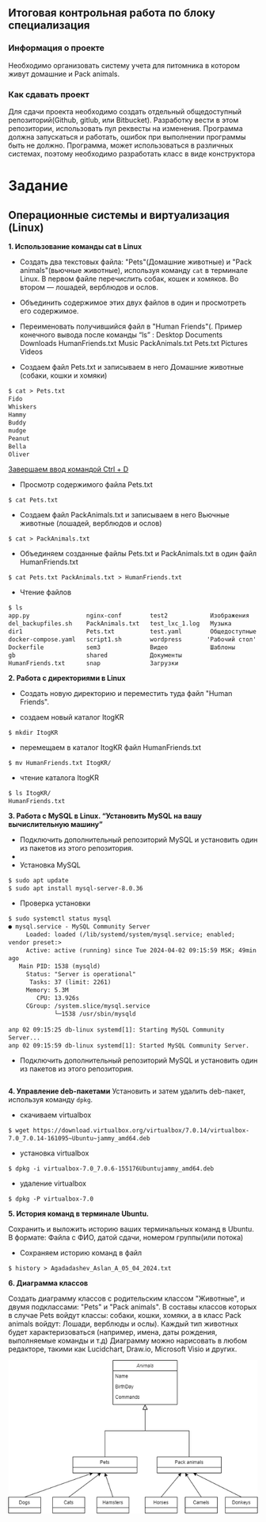 ## Итоговая контрольная работа по блоку специализация ##


### Информация о проекте ###
Необходимо организовать систему учета для питомника в котором живут 
домашние и Pack animals.


### Как сдавать проект ### 
Для сдачи проекта необходимо создать отдельный общедоступный репозиторий(Github, 
gitlub, или Bitbucket). Разработку вести в этом репозитории, использовать 
пул реквесты на изменения. Программа должна запускаться и работать, 
ошибок при выполнении программы быть не должно. 
Программа, может использоваться в различных системах, поэтому необходимо 
разработать класс в виде конструктора



# Задание #

## Операционные системы и виртуализация (Linux) ##

**1. Использование команды cat в Linux**
    
- Создать два текстовых файла: "Pets"(Домашние животные) и "Pack animals"(вьючные животные), используя команду `cat` в терминале Linux. В первом файле перечислить собак, кошек и хомяков. Во втором — лошадей, верблюдов и ослов.
- Объединить содержимое этих двух файлов в один и просмотреть его содержимое.
- Переименовать получившийся файл в "Human Friends"(.
Пример конечного вывода после команды “ls” :
Desktop Documents Downloads  HumanFriends.txt  Music  PackAnimals.txt  Pets.txt  Pictures  Videos

- Создаем файл Pets.txt и записываем в него Домашние животные (собаки, кошки и хомяки)
```
$ cat > Pets.txt
Fido
Whiskers
Hammy
Buddy
mudge
Peanut
Bella
Oliver
```
<u> Завершаем ввод командой Ctrl + D </u>

- Просмотр содержимого файла Pets.txt
```
$ cat Pets.txt
```
- Создаем файл PackAnimals.txt и записываем в него Вьючные животные (лошадей, верблюдов и ослов)
```  
$ cat > PackAnimals.txt
```
- Объединяем созданные файлы Pets.txt и PackAnimals.txt в один файл HumanFriends.txt
```  
$ cat Pets.txt PackAnimals.txt > HumanFriends.txt
```
- Чтение файлов
```
$ ls
app.py                nginx-conf        test2            Изображения
del_backupfiles.sh    PackAnimals.txt   test_lxc_1.log   Музыка
dir1                  Pets.txt          test.yaml        Общедоступные
docker-compose.yaml   script1.sh        wordpress       'Рабочий стол'
Dockerfile            sem3              Видео            Шаблоны
gb                    shared            Документы
HumanFriends.txt      snap              Загрузки
```

**2. Работа с директориями в Linux**
    
- Создать новую директорию и переместить туда файл "Human Friends".

- создаем новый каталог ItogKR
```
$ mkdir ItogKR
```
- перемещаем в каталог ItogKR файл HumanFriends.txt
```
$ mv HumanFriends.txt ItogKR/
```
- чтение каталога ItogKR
```
$ ls ItogKR/
HumanFriends.txt
```
**3. Работа с MySQL в Linux. “Установить MySQL на вашу вычислительную машину”**
- Подключить дополнительный репозиторий MySQL и установить один из пакетов из этого репозитория.
- 
- Установка MySQL
```
$ sudo apt update
$ sudo apt install mysql-server-8.0.36
```
- Проверка установки
```
$ sudo systemctl status mysql
● mysql.service - MySQL Community Server
     Loaded: loaded (/lib/systemd/system/mysql.service; enabled; vendor preset:>
     Active: active (running) since Tue 2024-04-02 09:15:59 MSK; 49min ago
   Main PID: 1538 (mysqld)
     Status: "Server is operational"
      Tasks: 37 (limit: 2261)
     Memory: 5.3M
        CPU: 13.926s
     CGroup: /system.slice/mysql.service
             └─1538 /usr/sbin/mysqld

апр 02 09:15:25 db-linux systemd[1]: Starting MySQL Community Server...
апр 02 09:15:59 db-linux systemd[1]: Started MySQL Community Server.
```
- Подключить дополнительный репозиторий MySQL и установить один из пакетов из этого репозитория.
```

```

**4. Управление deb-пакетами**
Установить и затем удалить deb-пакет, используя команду `dpkg`.
  
- скачиваем virtualbox
```
$ wget https://download.virtualbox.org/virtualbox/7.0.14/virtualbox-7.0_7.0.14-161095~Ubuntu~jammy_amd64.deb
```
- установка virtualbox
```
$ dpkg -i virtualbox-7.0_7.0.6-155176Ubuntujammy_amd64.deb
```
- удаление virtualbox
```
$ dpkg -P virtualbox-7.0
```
**5. История команд в терминале Ubuntu.**

Сохранить и выложить историю ваших терминальных команд в Ubuntu.
В формате: Файла с ФИО, датой сдачи, номером группы(или потока)

- Сохраняем историю команд в файл
```
$ history > Agadadashev_Aslan_A_05_04_2024.txt
```

**6. Диаграмма классов**

Создать диаграмму классов с родительским классом "Животные", и двумя подклассами: "Pets" и "Pack animals".
В составы классов которых в случае Pets войдут классы: собаки, кошки, хомяки, а в класс Pack animals войдут: Лошади, верблюды и ослы).
Каждый тип животных будет характеризоваться (например, имена, даты рождения, выполняемые команды и т.д)
Диаграмму можно нарисовать в любом редакторе, такими как Lucidchart, Draw.io, Microsoft Visio и других.

![диаграмму классов](Animals.png)